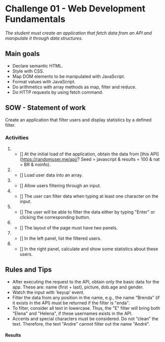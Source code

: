 # Challenge 01 - Web Development Fundamentals

_The student must create an application that fetch data from an API and manipulate it through data structures._

## Main goals

-   Declare semantic HTML.
-   Style with CSS.
-   Map DOM elements to be manipulated with JavaScript.
-   Format values with JavaScript.
-   Do arithmetics with array methods as map, filter and reduce.
-   Do HTTP requests by using fetch command.

## SOW - Statement of work

Create an application that filter users and display statistics by a defined filter.

### Activities

1.  -   [] At the initial load of the application, obtain the data from [this API](https://randomuser.me/api/? Seed = javascript & results = 100 & nat = BR & noinfo).
2.  -   [] Load user data into an array.
3.  -   [] Allow users filtering through an input.
4.  -   [] The user can filter data when typing at least one character on the input.
5.  -   [] The user will be able to filter the data either by typing "Enter" or clicking the corresponding button.
6.  -   [] The layout of the page must have two panels.
7.  -   [] In the left panel, list the filtered users.
8.  -   [] In the right panel, calculate and show some statistics about these users.

## Rules and Tips

-   After executing the request to the API, obtain only the basic data for the app. These are: name (first + last), picture, dob.age and gender.
-   Watch the input with 'keyup' event.
-   Filter the data from any position in the name, e.g., the name "Brenda" (if it exists in the API) must be returned if the filter is "enda".
-   To filter, consider all text in lowercase. Thus, the "E" filter will bring both "Elena" and "Helena", if these usernames exists in the API.
-   Accents and special characters must be considered. Do not “clean” the text. Therefore, the text "Andre" cannot filter out the name "André".

#### Results
